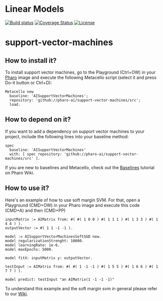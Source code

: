 # Linear Models

[![Build status](https://github.com/pharo-ai/support-vector-machines/workflows/CI/badge.svg)](https://github.com/pharo-ai/support-vector-machines/actions/workflows/test.yml)
[![Coverage Status](https://coveralls.io/repos/github/pharo-ai/support-vector-machines/badge.svg?branch=master)](https://coveralls.io/github/pharo-ai/support-vector-machines?branch=master)
[![License](https://img.shields.io/badge/license-MIT-blue.svg)](https://raw.githubusercontent.com/pharo-ai/support-vector-machines/master/LICENSE)


# support-vector-machines

## How to install it?

To install support vector machines, go to the Playground (Ctrl+OW) in your [Pharo](https://pharo.org/) image and execute the following Metacello script (select it and press Do-it button or Ctrl+D):

```Smalltalk
Metacello new
  baseline: 'AISupportVectorMachines';
  repository: 'github://pharo-ai/support-vector-machines/src';
  load.
```

## How to depend on it?

If you want to add a dependency on support vector machines to your project, include the following lines into your baseline method:

```Smalltalk
spec
  baseline: 'AISupportVectorMachines'
  with: [ spec repository: 'github://pharo-ai/support-vector-machines/src' ].
```

If you are new to baselines and Metacello, check out the [Baselines](https://github.com/pharo-open-documentation/pharo-wiki/blob/master/General/Baselines.md) tutorial on Pharo Wiki.

## How to use it?

Here's an example of how to use soft margin SVM. For that, open a Playground (CMD+OW) in your Pharo image and execute this code (CMD+A) and then (CMD+PP)

```st
inputMatrix := AIMatrix from: #( #( 1 0 0 ) #( 1 1 1 ) #( 1 3 3 ) #( 1 4 4 ) ).
outputVector := #( 1 1 -1 -1 ).

model := AISupportVectorMachinesSoftSGD new.
model regularizationStrenght: 10000.
model learningRate: 1e-6.
model maxEpochs: 5000.

model fitX: inputMatrix y: outputVector.

testInput := AIMatrix from: #( #( 1 -1 -1 ) #( 1 5 5 ) #( 1 6 6 ) #( 1 7 7 ) ).

model predict: testInput "an AIMatrix(1 -1 -1 -1)"
```

To understand this example and the soft margin svm in general please refer to our [Wiki](https://github.com/pharo-ai/wiki/blob/master/wiki/MachineLearning/Support-Vector-Machines.md).
